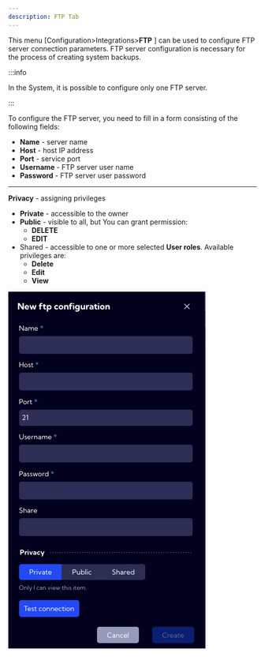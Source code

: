 ```yaml
---
description: FTP Tab
---
```


This menu [Configuration>Integrations>**FTP** ] can be used to configure FTP server connection parameters. FTP server configuration is necessary for the process of creating system backups.

:::info

In the System, it is possible to configure only one FTP server.

:::

To configure the FTP server, you need to fill in a form consisting of the following fields:

- **Name** - server name
- **Host** -  host IP address
- **Port** - service port
- **Username** - FTP server user name
- **Password** - FTP server user password

---

**Privacy** - assigning privileges 
- **Private** - accessible to the owner
- **Public** - visible to all, but You can grant permission:
  - **DELETE**
  - **EDIT**
- Shared - accessible to one or more selected **User roles**. Available privileges are:
  - **Delete**
  - **Edit**
  - **View**

 ![image-20221227110510567](assets_06-FTP/image-20221227110510567.png)













